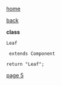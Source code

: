 [home](./page01.md)

[back](./page03.md)


**class**
```
Leaf
```

```
 extends Component
```


```
return "Leaf";
```


[page 5](./page05.md)

